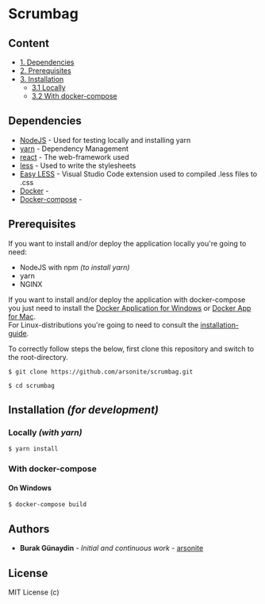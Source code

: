 # Scrumbag

## Content

- [1. Dependencies](#dependencies)<br>
- [2. Prerequisites](#prerequisites)<br>
- [3. Installation](<#installation-(for-development)>)<br>
  - [3.1 Locally](<##locally-(with-yarn)>)<br>
  - [3.2 With docker-compose](##with-docker-compose)<br>

## Dependencies

- [NodeJS](http://www.dropwizard.io/1.0.2/docs/) - Used for testing locally and installing yarn
- [yarn](https://maven.apache.org/) - Dependency Management
- [react](https://github.com/facebook/react) - The web-framework used
- [less](http://lesscss.org/) - Used to write the stylesheets
- [Easy LESS](https://github.com/mrcrowl/vscode-easy-less) - Visual Studio Code extension used to compiled .less files to .css
- [Docker](https://www.docker.com/) -
- [Docker-compose](https://docs.docker.com/compose/) -

## Prerequisites

If you want to install and/or deploy the application locally you're going to need:

- NodeJS with npm _(to install yarn)_
- yarn
- NGINX

If you want to install and/or deploy the application with docker-compose you just need to install the [Docker Application for Windows](https://docs.docker.com/v17.12/docker-for-windows/install/) or [Docker App for Mac](https://docs.docker.com/v17.12/docker-for-mac/install/).<br>
For Linux-distributions you're going to need to consult the [installation-guide](https://docs.docker.com/v17.12/install/#server).

To correctly follow steps the below, first clone this repository and switch to the root-directory.

```
$ git clone https://github.com/arsonite/scrumbag.git

$ cd scrumbag
```

## Installation _(for development)_

### Locally _(with yarn)_

```
$ yarn install
```

### With docker-compose

#### On Windows

```
$ docker-compose build
```

## Authors

- **Burak Günaydin** - _Initial and continuous work_ - [arsonite](https://github.com/arsonite)

## License

MIT License (c)
